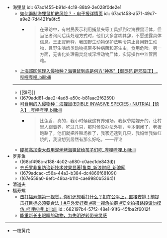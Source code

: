 - 海狸鼠
  id:: 67ac1455-b91d-4c19-88b9-2e028f0de2e1
	- [如何遏制海狸鼠扩散风险？ - 电子报详情页](https://paper.xinmin.cn/html/xmwb/2025-02-11/6/203838.html)
	  id:: 67ac1458-a571-49c7-a9e2-7d4421fa8fc5
		- >在采访中，有村民表示利用捕鼠夹等工具抓到过海狸鼠活体，但当记者询问后续处理方式时，他们大多含糊其辞，不愿透露具体信息。王正寰解释，我国野生动物保护法明令禁止食用野生动物，且野生啮齿类动物携带多种病菌和寄生虫，食用危险。另一方面，无害化处理需焚烧或深埋动物尸体，实际操作中监管困难。
	- [上海郊区惊现入侵物种？海狸鼠到底是何方“神圣"【御灵苑 辟邪显正】_哔哩哔哩_bilibili](https://www.bilibili.com/video/BV1we4y1W77s)
	- ---
	- [[弹弓]]
	- ((679add81-dae2-4ad8-a50c-b81aac2f6259))
	- [可食用的入侵物种：海狸鼠(EDIBLE INVASIVE SPECIES : NUTRIA)【慎入】_哔哩哔哩_bilibili](https://www.bilibili.com/video/BV1Ns411S7Nz)
		- >比兔香，真的，我小时候我这有养殖场，我叔爷妯娌开的，让村里人跟着养，吃过几只，那时候没办法外销，亏本倒闭了，老板跑路了，他们就把养殖场推了，我家还逮到几只，我妈给我做红烧的，我没想到居然有那么好吃。——评论
	- [硬核高加索大叔用泥炉烤海狸鼠给孩子们吃_哔哩哔哩_bilibili](https://www.bilibili.com/video/BV11f4y1s7wd)
- 罗非鱼
	- ((68cf498c-a188-4c02-a680-c0aec1de843d))
	- [齐氏罗非鱼防治新技术效果显著|鱼类_新浪财经_新浪网](https://finance.sina.com.cn/jjxw/2023-01-10/doc-imxzrtay2246163.shtml)
	- ((679adcac-c56a-44a3-b384-dc4866f68109))
	- ((67e559a0-6efc-49ba-b110-cae9980b5364))
- 清道夫
- 福寿螺
	- [击打福寿螺第一视觉，你们还想看打什么？扣在公平上，直接安排！前提击打目标必须要合法！#户外爱好者 #第一视角拍摄 #安全拍摄路段请勿模仿_哔哩哔哩_bilibili](https://www.bilibili.com/video/BV1Qi421f7bC/)
	  id:: 682197b4-57f2-48e1-91f6-45fba2f6012f
	- [能重新长出眼睛的动物，为失明逆转带来灵感](https://mp.weixin.qq.com/s/iXCLctbUyjojQuvvRTF1kw)
- ---
- 一枝黄花